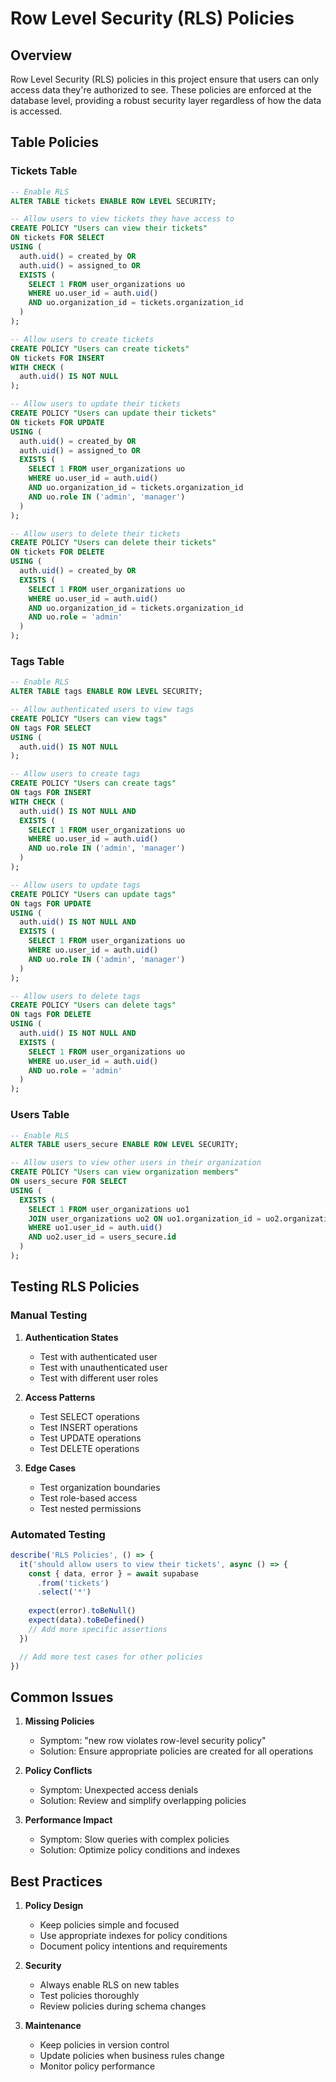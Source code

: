 # Row Level Security (RLS) Policies

## Overview

Row Level Security (RLS) policies in this project ensure that users can only access data they're authorized to see. These policies are enforced at the database level, providing a robust security layer regardless of how the data is accessed.

## Table Policies

### Tickets Table

```sql
-- Enable RLS
ALTER TABLE tickets ENABLE ROW LEVEL SECURITY;

-- Allow users to view tickets they have access to
CREATE POLICY "Users can view their tickets"
ON tickets FOR SELECT
USING (
  auth.uid() = created_by OR
  auth.uid() = assigned_to OR
  EXISTS (
    SELECT 1 FROM user_organizations uo
    WHERE uo.user_id = auth.uid()
    AND uo.organization_id = tickets.organization_id
  )
);

-- Allow users to create tickets
CREATE POLICY "Users can create tickets"
ON tickets FOR INSERT
WITH CHECK (
  auth.uid() IS NOT NULL
);

-- Allow users to update their tickets
CREATE POLICY "Users can update their tickets"
ON tickets FOR UPDATE
USING (
  auth.uid() = created_by OR
  auth.uid() = assigned_to OR
  EXISTS (
    SELECT 1 FROM user_organizations uo
    WHERE uo.user_id = auth.uid()
    AND uo.organization_id = tickets.organization_id
    AND uo.role IN ('admin', 'manager')
  )
);

-- Allow users to delete their tickets
CREATE POLICY "Users can delete their tickets"
ON tickets FOR DELETE
USING (
  auth.uid() = created_by OR
  EXISTS (
    SELECT 1 FROM user_organizations uo
    WHERE uo.user_id = auth.uid()
    AND uo.organization_id = tickets.organization_id
    AND uo.role = 'admin'
  )
);
```

### Tags Table

```sql
-- Enable RLS
ALTER TABLE tags ENABLE ROW LEVEL SECURITY;

-- Allow authenticated users to view tags
CREATE POLICY "Users can view tags"
ON tags FOR SELECT
USING (
  auth.uid() IS NOT NULL
);

-- Allow users to create tags
CREATE POLICY "Users can create tags"
ON tags FOR INSERT
WITH CHECK (
  auth.uid() IS NOT NULL AND
  EXISTS (
    SELECT 1 FROM user_organizations uo
    WHERE uo.user_id = auth.uid()
    AND uo.role IN ('admin', 'manager')
  )
);

-- Allow users to update tags
CREATE POLICY "Users can update tags"
ON tags FOR UPDATE
USING (
  auth.uid() IS NOT NULL AND
  EXISTS (
    SELECT 1 FROM user_organizations uo
    WHERE uo.user_id = auth.uid()
    AND uo.role IN ('admin', 'manager')
  )
);

-- Allow users to delete tags
CREATE POLICY "Users can delete tags"
ON tags FOR DELETE
USING (
  auth.uid() IS NOT NULL AND
  EXISTS (
    SELECT 1 FROM user_organizations uo
    WHERE uo.user_id = auth.uid()
    AND uo.role = 'admin'
  )
);
```

### Users Table

```sql
-- Enable RLS
ALTER TABLE users_secure ENABLE ROW LEVEL SECURITY;

-- Allow users to view other users in their organization
CREATE POLICY "Users can view organization members"
ON users_secure FOR SELECT
USING (
  EXISTS (
    SELECT 1 FROM user_organizations uo1
    JOIN user_organizations uo2 ON uo1.organization_id = uo2.organization_id
    WHERE uo1.user_id = auth.uid()
    AND uo2.user_id = users_secure.id
  )
);
```

## Testing RLS Policies

### Manual Testing

1. **Authentication States**
   - Test with authenticated user
   - Test with unauthenticated user
   - Test with different user roles

2. **Access Patterns**
   - Test SELECT operations
   - Test INSERT operations
   - Test UPDATE operations
   - Test DELETE operations

3. **Edge Cases**
   - Test organization boundaries
   - Test role-based access
   - Test nested permissions

### Automated Testing

```typescript
describe('RLS Policies', () => {
  it('should allow users to view their tickets', async () => {
    const { data, error } = await supabase
      .from('tickets')
      .select('*')
    
    expect(error).toBeNull()
    expect(data).toBeDefined()
    // Add more specific assertions
  })

  // Add more test cases for other policies
})
```

## Common Issues

1. **Missing Policies**
   - Symptom: "new row violates row-level security policy"
   - Solution: Ensure appropriate policies are created for all operations

2. **Policy Conflicts**
   - Symptom: Unexpected access denials
   - Solution: Review and simplify overlapping policies

3. **Performance Impact**
   - Symptom: Slow queries with complex policies
   - Solution: Optimize policy conditions and indexes

## Best Practices

1. **Policy Design**
   - Keep policies simple and focused
   - Use appropriate indexes for policy conditions
   - Document policy intentions and requirements

2. **Security**
   - Always enable RLS on new tables
   - Test policies thoroughly
   - Review policies during schema changes

3. **Maintenance**
   - Keep policies in version control
   - Update policies when business rules change
   - Monitor policy performance 